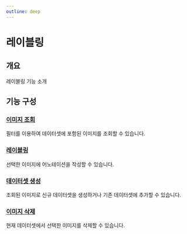 ```yaml
---
outline: deep
---
```


# 레이블링

## 개요
레이블링 기능 소개

## 기능 구성

### [이미지 조회](./labeling-search)
필터를 이용하여 데이터셋에 포함된 이미지를 조회할 수 있습니다.

### [레이블링](./labeling-labeling)
선택한 이미지에 어노테이션을 작성할 수 있습니다.

### [데이터셋 생성](./labeling-create-dataset)
조회된 이미지로 신규 데이터셋을 생성하거나 기존 데이터셋에 추가할 수 있습니다.

### [이미지 삭제](./labeling-delete)
현재 데이터셋에서 선택한 이미지를 삭제할 수 있습니다.
